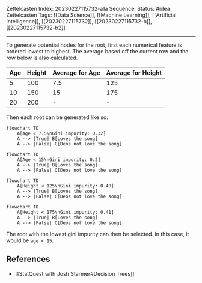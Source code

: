 Zettelcasten Index: 20230227115732-a1a
Sequence:
Status: #idea
Zettelcasten Tags: [[Data Science]], [[Machine Learning]], [[Artificial Intelligence]], [[20230227115732]], [[20230227115732-b]], [[20230227115732-b2]]

---
To generate potential nodes for the root, first each numerical feature is ordered lowest to highest. The average based off the current row and the row below is also calculated.

| Age | Height | Average for Age | Average for Height |
|-----|--------|-----------------|--------------------|
| 5   | 100    | 7.5             | 125                |
| 10  | 150    | 15              | 175                |
| 20  | 200    | -               | -                  |

Then each root can be generated like so:
```mermaid
flowchart TD
    A[Age < 7.5\nGini impurity: 0.32]
    A --> |True| B[Loves the song]
    A --> |False| C[Deos not love the song]
```
```mermaid
flowchart TD
    A[Age < 15\nGini impurity: 0.2]
    A --> |True| B[Loves the song]
    A --> |False| C[Deos not love the song]
```

```mermaid
flowchart TD
    A[Height < 125\nGini impurity: 0.48]
    A --> |True| B[Loves the song]
    A --> |False| C[Deos not love the song]
```

```mermaid
flowchart TD
    A[Height < 175\nGini impurity: 0.41]
    A --> |True| B[Loves the song]
    A --> |False| C[Deos not love the song]
```
The root with the lowest gini impurity can then be selected. In this case, it would be `age < 15`.

## References
- [[StatQuest with Josh Starmer#Decision Trees]]